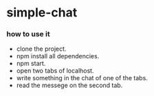 ﻿# simple-chat

### how to use it 

- clone the project.
- npm install all dependencies.
- npm start.
- open two tabs of localhost.
- write something in the chat of one of the tabs.
- read the messege on the second tab.
